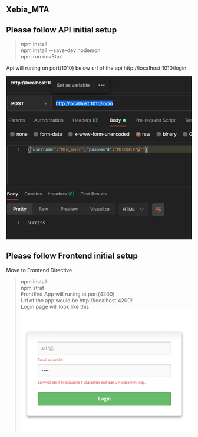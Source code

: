## Xebia_MTA

## Please follow API initial setup

>npm install </br>
>npm install --save-dev nodemon </br>
>npm run devStart </br>

Api will runing on port(1010) below url of the api
http://localhost:1010/login

![](https://raw.githubusercontent.com/XI1936/Xebia_MTA/master/Backend/image.png)


## Please follow Frontend initial setup
 Move to Frontend Directive
>npm install </br>
>npm strat </br>
FrontEnd App will runing at port(4200)<br>
Url of the app would be http://localhost:4200/ <br>
Login page will look like this </br>
![](https://raw.githubusercontent.com/XI1936/Xebia_MTA/4364baa7f6a7d1979e91cb1aa20139bbe868129e/Frontend/image.png)
